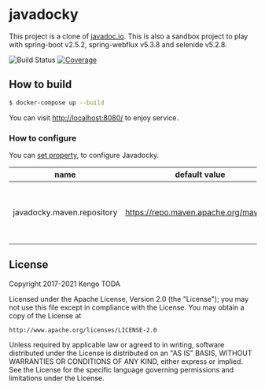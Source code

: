# javadocky

This project is a clone of [javadoc.io](http://javadoc.io/).
This is also a sandbox project to play with spring-boot v2.5.2, spring-webflux v5.3.8 and selenide v5.2.8.

![Build Status](https://github.com/KengoTODA/javadocky/workflows/Build/badge.svg)
[![Coverage](https://sonarcloud.io/api/project_badges/measure?project=javadocky&metric=coverage)](https://sonarcloud.io/dashboard?id=javadocky)

## How to build

```sh
$ docker-compose up --build
```

You can visit [http://localhost:8080/](http://localhost:8080/) to enjoy service.


### How to configure

You can [set property](https://docs.spring.io/spring-boot/docs/current/reference/html/boot-features-external-config.html), to configure Javadocky.

|name                      |default value                     |note    |
|--------------------------|----------------------------------|--------|
|javadocky.maven.repository|https://repo.maven.apache.org/maven2/  |URL of the Maven repository to download javadoc.jar|

## License

Copyright 2017-2021 Kengo TODA

Licensed under the Apache License, Version 2.0 (the "License");
you may not use this file except in compliance with the License.
You may obtain a copy of the License at

    http://www.apache.org/licenses/LICENSE-2.0

Unless required by applicable law or agreed to in writing, software
distributed under the License is distributed on an "AS IS" BASIS,
WITHOUT WARRANTIES OR CONDITIONS OF ANY KIND, either express or implied.
See the License for the specific language governing permissions and
limitations under the License.
